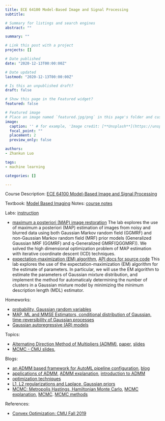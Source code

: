 ```yaml
---
title: ECE 64100 Model-Based Image and Signal Processing
subtitle: 

# Summary for listings and search engines
abstract: ""

summary: ""

# Link this post with a project
projects: []

# Date published
date: "2020-12-13T00:00:00Z"

# Date updated
lastmod: "2020-12-13T00:00:00Z"

# Is this an unpublished draft?
draft: false

# Show this page in the Featured widget?
featured: false

# Featured image
# Place an image named `featured.jpg/png` in this page's folder and customize its options here.
image:
  caption: '' # for example, 'Image credit: [**Unsplash**](https://unsplash.com/photos/CpkOjOcXdUY)'
  focal_point: ""
  placement: 2
  preview_only: false

authors:
- Zhankun Luo

tags:
- machine learning

categories: []

---
```

<!--more-->
Course Description: [ECE 64100 Model-Based Image and Signal Processing](https://engineering.purdue.edu/~bouman/ece641/)

Textbook: [Model Based Imaging](https://engineering.purdue.edu/~bouman/publications/pdf/MBIP-book.pdf)
Notes: [course notes](https://engineering.purdue.edu/~bouman/ece641/notes/)

Labs: [instruction](https://cabouman.github.io/grad_labs/)
* [maximum a posteriori (MAP) image restoration](ECE694_Zhankun_Luo_lab1.pdf)
The lab explores the use of maximum a posteriori (MAP) estimation of images from
noisy and blurred data using both Gaussian Markov random field (GGMRF) and non-Gaussian Markov random field (MRF) prior models (Generalized Gaussian MRF (GGMRF) and q-Generalized GMRF(QGGMRF)). We solved the high dimensional optimization problem of MAP estimation with iterative coordinate descent (ICD) techniques.
* [expectation-maximization (EM) algorithm](ECE694_Zhankun_Luo_lab3.pdf), [API docs for source code](apidocs.pdf)
This lab explores the use of the expectation-maximization (EM) algorithm for the
estimate of parameters. In particular, we will use the EM algorithm to estimate the parameters of Gaussian mixture distribution, and implement the method for automaticaly determining the number of
clusters in a Gaussian mixture model by minimizing the minimum description length (MDL) estimator.

Homeworks:
* [probability, Gaussian random variables](ECE641_hw1_Zhankun.pdf)
* [MAP, ML and MMSE Estimators, conditional distribution of Gaussian, time-reversibility of Gaussian processes](ECE641_hw2_Zhankun.pdf)
* [Gaussian autoregressive (AR) models](ECE641_hw3_Zhankun.pdf)

Topics:
* [Alternating Direction Method of Multipliers (ADMM)](https://stanford.edu/~boyd/admm.html), [paper](https://stanford.edu/~boyd/papers/admm_distr_stats.html), [slides](https://web.stanford.edu/~boyd/papers/pdf/admm_slides.pdf)
* [MCMC - CMU slides](http://www.cs.cmu.edu/~epxing/Class/10708-16/slide/lecture16-MCMC.pdf), 

Blogs:
* [an ADMM based framework for AutoML pipeline configuration](https://arxiv.org/pdf/1905.00424.pdf), [blog](https://www.zhihu.com/question/510170303/answer/2300184152)
* [applications of ADMM](https://zhuanlan.zhihu.com/p/86826985), [ADMM explanation](https://zhuanlan.zhihu.com/p/448289351), [introduction to ADMM](https://zhuanlan.zhihu.com/p/21112618)
* [optimization techniques](https://zhuanlan.zhihu.com/p/421560203)
* [L1, L2 regularizations and Laplace, Gaussian priors](https://zhuanlan.zhihu.com/p/116079663)
* [MCMC: Metropolis Hastings, Hamiltonian Monte Carlo](https://zhuanlan.zhihu.com/p/463673039), [MCMC explanation](https://zhuanlan.zhihu.com/p/376074545), [MCMC](https://zhuanlan.zhihu.com/p/21112618). [MCMC methods](https://zhuanlan.zhihu.com/p/109978580)


References:
* [Convex Optimization: CMU Fall 2019](https://www.stat.cmu.edu/~ryantibs/convexopt/)